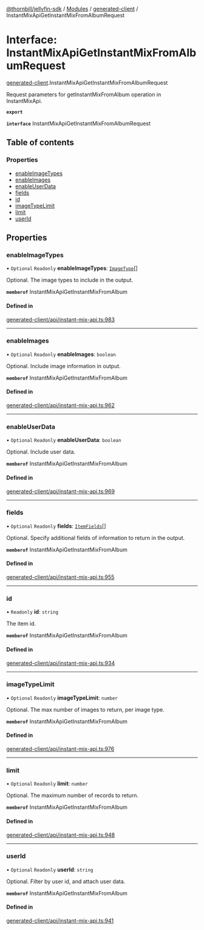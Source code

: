 [@thornbill/jellyfin-sdk](../README.md) / [Modules](../modules.md) / [generated-client](../modules/generated_client.md) / InstantMixApiGetInstantMixFromAlbumRequest

# Interface: InstantMixApiGetInstantMixFromAlbumRequest

[generated-client](../modules/generated_client.md).InstantMixApiGetInstantMixFromAlbumRequest

Request parameters for getInstantMixFromAlbum operation in InstantMixApi.

**`export`**

**`interface`** InstantMixApiGetInstantMixFromAlbumRequest

## Table of contents

### Properties

- [enableImageTypes](generated_client.InstantMixApiGetInstantMixFromAlbumRequest.md#enableimagetypes)
- [enableImages](generated_client.InstantMixApiGetInstantMixFromAlbumRequest.md#enableimages)
- [enableUserData](generated_client.InstantMixApiGetInstantMixFromAlbumRequest.md#enableuserdata)
- [fields](generated_client.InstantMixApiGetInstantMixFromAlbumRequest.md#fields)
- [id](generated_client.InstantMixApiGetInstantMixFromAlbumRequest.md#id)
- [imageTypeLimit](generated_client.InstantMixApiGetInstantMixFromAlbumRequest.md#imagetypelimit)
- [limit](generated_client.InstantMixApiGetInstantMixFromAlbumRequest.md#limit)
- [userId](generated_client.InstantMixApiGetInstantMixFromAlbumRequest.md#userid)

## Properties

### enableImageTypes

• `Optional` `Readonly` **enableImageTypes**: [`ImageType`](../enums/generated_client.ImageType.md)[]

Optional. The image types to include in the output.

**`memberof`** InstantMixApiGetInstantMixFromAlbum

#### Defined in

[generated-client/api/instant-mix-api.ts:983](https://github.com/jellyfin/jellyfin-sdk-typescript/blob/7402732/src/generated-client/api/instant-mix-api.ts#L983)

___

### enableImages

• `Optional` `Readonly` **enableImages**: `boolean`

Optional. Include image information in output.

**`memberof`** InstantMixApiGetInstantMixFromAlbum

#### Defined in

[generated-client/api/instant-mix-api.ts:962](https://github.com/jellyfin/jellyfin-sdk-typescript/blob/7402732/src/generated-client/api/instant-mix-api.ts#L962)

___

### enableUserData

• `Optional` `Readonly` **enableUserData**: `boolean`

Optional. Include user data.

**`memberof`** InstantMixApiGetInstantMixFromAlbum

#### Defined in

[generated-client/api/instant-mix-api.ts:969](https://github.com/jellyfin/jellyfin-sdk-typescript/blob/7402732/src/generated-client/api/instant-mix-api.ts#L969)

___

### fields

• `Optional` `Readonly` **fields**: [`ItemFields`](../enums/generated_client.ItemFields.md)[]

Optional. Specify additional fields of information to return in the output.

**`memberof`** InstantMixApiGetInstantMixFromAlbum

#### Defined in

[generated-client/api/instant-mix-api.ts:955](https://github.com/jellyfin/jellyfin-sdk-typescript/blob/7402732/src/generated-client/api/instant-mix-api.ts#L955)

___

### id

• `Readonly` **id**: `string`

The item id.

**`memberof`** InstantMixApiGetInstantMixFromAlbum

#### Defined in

[generated-client/api/instant-mix-api.ts:934](https://github.com/jellyfin/jellyfin-sdk-typescript/blob/7402732/src/generated-client/api/instant-mix-api.ts#L934)

___

### imageTypeLimit

• `Optional` `Readonly` **imageTypeLimit**: `number`

Optional. The max number of images to return, per image type.

**`memberof`** InstantMixApiGetInstantMixFromAlbum

#### Defined in

[generated-client/api/instant-mix-api.ts:976](https://github.com/jellyfin/jellyfin-sdk-typescript/blob/7402732/src/generated-client/api/instant-mix-api.ts#L976)

___

### limit

• `Optional` `Readonly` **limit**: `number`

Optional. The maximum number of records to return.

**`memberof`** InstantMixApiGetInstantMixFromAlbum

#### Defined in

[generated-client/api/instant-mix-api.ts:948](https://github.com/jellyfin/jellyfin-sdk-typescript/blob/7402732/src/generated-client/api/instant-mix-api.ts#L948)

___

### userId

• `Optional` `Readonly` **userId**: `string`

Optional. Filter by user id, and attach user data.

**`memberof`** InstantMixApiGetInstantMixFromAlbum

#### Defined in

[generated-client/api/instant-mix-api.ts:941](https://github.com/jellyfin/jellyfin-sdk-typescript/blob/7402732/src/generated-client/api/instant-mix-api.ts#L941)
